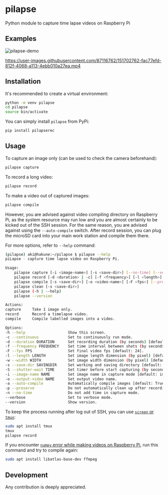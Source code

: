 # pilapse
Python module to capture time lapse videos on Raspberry Pi

## Examples

![pilapse-demo](https://user-images.githubusercontent.com/87116762/151702712-916586c2-ed8a-4060-8770-02ec639b603b.gif)


https://user-images.githubusercontent.com/87116762/151702762-fac77efd-812f-4068-a113-4ebb010a27ea.mp4


## Installation
It's recommended to create a virtual environment:
```bash
python -m venv pilapse
cd pilapse
source bin/activate
```

You can simply install `pilapse` from PyPi:
```bash
pip install pilapserec
```

## Usage
To capture an image only (can be used to check the camera beforehand):
```bash
pilapse capture
```

To record a long video:
```bash
pilapse record
```

To make a video out of captured images:
```bash
pilapse compile
```

However, you are advised against video compiling directory on Raspberry Pi, as the system resource may run low and you are almost certainly to be kicked out of the SSH session. For the same reason, you are advised against using the `--auto-compile` switch. After record session, you can plug the microSD card into your main work station and compile them there.

For more options, refer to `--help` command:
```bash
(pilapse) aki@hakune:~/pilapse $ pilapse --help
piLapse - capture time lapse video on Raspberry Pi.

Usage:
    pilapse capture [-i <image-name>] [-s <save-dir>] [--no-time] [--verbose]
    pilapse record [-d <duration> | -c] [-f <frequency>] [-l <length>] [-w <width>] [-s <save-dir>] [-S <wait-time>] [--auto-compile] [-o <video-name>] [-F <fps>] [--no-time] [--preserve] [--verbose]
    pilapse compile [-s <save-dir>] [-o <video-name>] [-F <fps>] [--preserve] [--verbose]
    pilapse clean [-s <save-dir>]
    pilapse (-h | --help)
    pilapse --version

Actions:
capture     Take 1 image only.
record      Record a timelapse video.
compile     Compile labelled images into a video.

Options:
-h --help                   Show this screen.
-c --continuous             Set to continuously run mode.
-d --duration DURATION      Set recording duration (by seconds) [default: 600].
-f --frequency FREQUENCY    Set time interval between shots (by seconds) [default: 5].
-F --fps FPS                Set final video fps [default: 24].
-l --length LENGTH          Set image length dimension (by pixel) [default: 3280].
-w --width WIDTH            Set image width dimension (by pixel) [default: 2464].
-s --save-dir SAVINGDIR     Set working and saving directory [default: ~/Videos/pilapse].
-S --shutter-wait TIME      Set timer before start capturing (by seconds) [default: 0].
-i --image-name NAME        Set image name in capture mode [default: image.jpg].
-o --output-video NAME      Set output video name.
-a --auto-compile           Automatically compile images [default: True].
-p --preserve               Do not automatically clean up after recording.
-n --no-time                Do not add time in capture mode.
--verbose                   Set to verbose mode.
--version                   Show version.
```

To keep the process running after log out of SSH, you can use [`screen` or `tmux`](https://askubuntu.com/questions/8653/how-to-keep-processes-running-after-ending-ssh-session):
```bash
sudo apt install tmux
tmux
pilapse record
```

If you encounter [`numpy` error while making videos on Raspberry Pi](https://numpy.org/devdocs/user/troubleshooting-importerror.html), run this command and try to compile again:
```bash
sudo apt install libatlas-base-dev ffmpeg
```

## Development
Any contribution is deeply appreciated.
